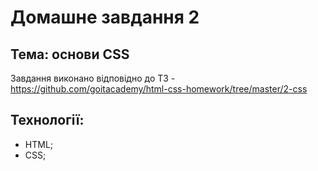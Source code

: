 # Домашне завдання 2
## Тема: основи CSS
Завдання виконано відповідно до ТЗ - https://github.com/goitacademy/html-css-homework/tree/master/2-css
## Технології:
 - HTML;
 - CSS;
